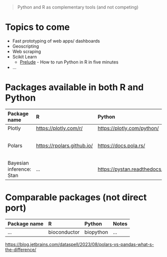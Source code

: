 
> Python and R as complementary tools (and not competing)

# Topics to come

- Fast prototyping of web apps/ dashboards
- Geoscripting
- Web scraping 
- Scikit Learn
    - [Prelude](https://www.r-bloggers.com/2020/04/how-to-run-pythons-scikit-learn-in-r-in-5-minutes/) - How to run Python in R in five minutes
- ...

 
# Packages available in both R and Python

| Package name | R | Python | Notes |
| :-- | :-- | :-- | :-- |
| Plotly | https://plotly.com/r/ | https://plotly.com/python/ | |
| Polars | https://rpolars.github.io/ | https://docs.pola.rs/ | [Side-by- side guide](https://robertmitchellv.com/blog/2022-07-r-python-side-by-side/r-python-side-by-side.html) |
| Bayesian inference: Stan | ... | https://pystan.readthedocs.io/ | ... |

# Comparable packages (not direct port) 

| Package name | R | Python | Notes |
| :-- | :-- | :-- | :-- |
| ... | bioconductor | biopython | ... |




https://blog.jetbrains.com/dataspell/2023/08/polars-vs-pandas-what-s-the-difference/
